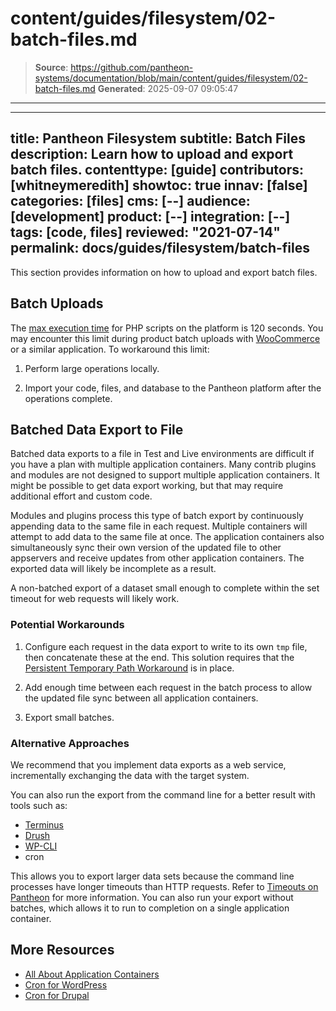 # content/guides/filesystem/02-batch-files.md

> **Source**: https://github.com/pantheon-systems/documentation/blob/main/content/guides/filesystem/02-batch-files.md
> **Generated**: 2025-09-07 09:05:47

---

---
title: Pantheon Filesystem
subtitle: Batch Files
description: Learn how to upload and export batch files.
contenttype: [guide]
contributors: [whitneymeredith]
showtoc: true
innav: [false]
categories: [files]
cms: [--]
audience: [development]
product: [--]
integration: [--]
tags: [code, files]
reviewed: "2021-07-14"
permalink: docs/guides/filesystem/batch-files
---

This section provides information on how to upload and export batch files.

## Batch Uploads

The [max execution time](/timeouts/#user-configurable-timeouts) for PHP scripts on the platform is 120 seconds. You may encounter this limit during product batch uploads with [WooCommerce](https://wordpress.org/plugins/woocommerce) or a similar application. To workaround this limit:

1. Perform large operations locally.

1. Import your code, files, and database to the Pantheon platform after the operations complete.

## Batched Data Export to File

Batched data exports to a file in Test and Live environments are difficult if you have a plan with multiple application containers. Many contrib plugins and modules are not designed to support multiple application containers. It might be possible to get data export working, but that may require additional effort and custom code.

Modules and plugins process this type of batch export by continuously appending data to the same file in each request. Multiple containers will attempt to add data to the same file at once. The application containers also simultaneously sync their own version of the updated file to other appservers and receive updates from other application containers. The exported data will likely be incomplete as a result.

A non-batched export of a dataset small enough to complete within the set timeout for web requests will likely work.

### Potential Workarounds

1. Configure each request in the data export to write to its own `tmp` file, then concatenate these at the end. This solution requires that the [Persistent Temporary Path Workaround](/guides/filesystem/tmp/#persistent-temporary-path-workaround) is in place.

1. Add enough time between each request in the batch process to allow the updated file sync between all application containers.

1. Export small batches.

### Alternative Approaches

We recommend that you implement data exports as a web service, incrementally exchanging the data with the target system.

You can also run the export from the command line for a better result with tools such as:

- [Terminus](/terminus)
- [Drush](/guides/drush)
- [WP-CLI](/guides/wp-cli)
- cron

This allows you to export larger data sets because the command line processes have longer timeouts than HTTP requests. Refer to [Timeouts on Pantheon](/timeouts) for more information. You can also run your export without batches, which allows it to run to completion on a single application container.

## More Resources

- [All About Application Containers](/application-containers)
- [Cron for WordPress](/guides/wordpress-developer/wordpress-cron)
- [Cron for Drupal](/drupal-cron)